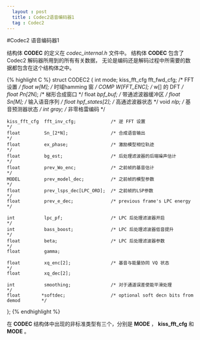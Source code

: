 ```yaml
---
  layout : post
  title : Codec2语音编码器1
  tag : Codec2
---
```


#Codec2 语音编码器1

结构体 **CODEC** 的定义在 *codec_internal.h* 文件中。
结构体 **CODEC** 包含了 Codec2 解码器所用到的所有有关数据，
无论是编码还是解码过程中所需要的数据都包含在这个结构体之中。

{% highlight C %}
struct CODEC2 {
    int           mode;
    kiss_fft_cfg  fft_fwd_cfg;             /* FFT 设置                                  */
    float         w[M];                    /* 时域hamming 窗                            */
    COMP          W[FFT_ENC];              /* w[] 的 DFT                                */
    float         Pn[2*N];                 /* 梯形合成窗口                              */
    float        *bpf_buf;                 /* 带通滤波器缓冲区                          */
    float         Sn[M];                   /* 输入语音序列                              */
    float         hpf_states[2];           /* 高通滤波器状态                            */
    void         *nlp;                     /* 基音预测器状态                            */
    int           gray;                    /* 非零格雷编码                              */
    
    kiss_fft_cfg  fft_inv_cfg;             /* 逆 FFT 设置                               */
    float         Sn_[2*N];                /* 合成语音输出                              */
    float         ex_phase;                /* 激励模型相位轨迹                          */
    float         bg_est;                  /* 后处理滤波器的后端噪声估计                */
    float         prev_Wo_enc;             /* 之前帧的基音估计                          */
    MODEL         prev_model_dec;          /* 之前帧的模型参数                          */
    float         prev_lsps_dec[LPC_ORD];  /* 之前帧的LSP参数                           */
    float         prev_e_dec;              /* previous frame's LPC energy               */

    int           lpc_pf;                  /* LPC 后处理滤波器开启                      */
    int           bass_boost;              /* LPC 后处理滤波器低音提升                  */
    float         beta;                    /* LPC 后处理滤波器参数                      */
    float         gamma;

    float         xq_enc[2];               /* 基音与能量协同 VQ 状态                    */
    float         xq_dec[2];

    int           smoothing;               /* 对于通道误差使能平滑处理                  */
    float        *softdec;                 /* optional soft decn bits from demod        */
};
{% endhighlight %}

在 **CODEC** 结构体中出现的非标准类型有三个，分别是 **MODE** ， **kiss_fft_cfg** 和 **MODE** 。



